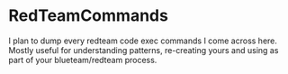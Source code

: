# RedTeamCommands
I plan to dump every redteam code exec commands I come across here. Mostly useful for understanding patterns, re-creating yours and using as part of your blueteam/redteam process.
